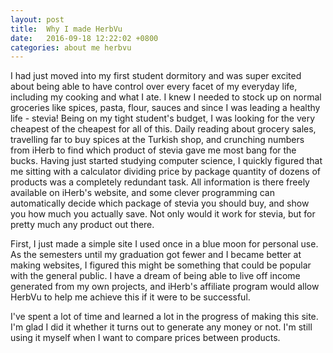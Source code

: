 ```yaml
---
layout: post
title:  Why I made HerbVu
date:   2016-09-18 12:22:02 +0800
categories: about me herbvu
---
```


I had just moved into my first student dormitory and was super excited about being able to have control over every facet of my everyday life, including my cooking and what I ate. I knew I needed to stock up on normal groceries like spices, pasta, flour, sauces and since I was leading a healthy life - stevia! Being on my tight student's budget, I was looking for the very cheapest of the cheapest for all of this. Daily reading about grocery sales, travelling far to buy spices at the Turkish shop, and crunching numbers from iHerb to find which product of stevia gave me most bang for the bucks. 
Having just started studying computer science, I quickly figured that me sitting with a calculator dividing price by package quantity of dozens of products was a completely redundant task. All information is there freely available on iHerb's website, and some clever programming can automatically decide which package of stevia you should buy, and show you how much you actually save. Not only would it work for stevia, but for pretty much any product out there. 

First, I just made a simple site I used once in a blue moon for personal use. As the semesters until my graduation got fewer and I became better at making websites, I figured this might be something that could be popular with the general public. 
I have a dream of being able to live off income generated from my own projects, and iHerb's affiliate program would allow HerbVu to help me achieve this if it were to be successful.

I've spent a lot of time and learned a lot in the progress of making this site. I'm glad I did it whether it turns out to generate any money or not. I'm still using it myself when I want to compare prices between products.
